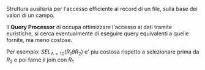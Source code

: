 Struttura ausiliaria per l'accesso efficiente ai record di un file, sulla base dei valori di un campo.

Il **Query Processor** di occupa ottimizzare l'accesso ai dati tramite euristiche, si cerca eventualmente di eseguire query equivalenti a quelle fornite, ma meno costose.

Per esempio: $SEL_{A=10}(R_{1} \theta R_2)$ e' piu costosa rispetto a selezionare prima da $R_2$ e poi farne il join con $R_1$